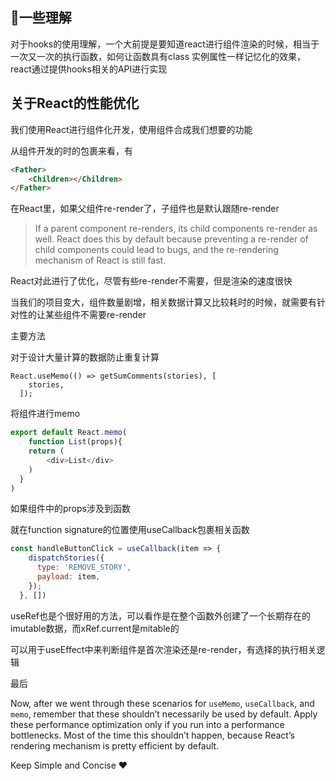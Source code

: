 ## 📝一些理解

对于hooks的使用理解，一个大前提是要知道react进行组件渲染的时候，相当于一次又一次的执行函数，如何让函数具有class 实例属性一样记忆化的效果，react通过提供hooks相关的API进行实现



## 关于React的性能优化

我们使用React进行组件化开发，使用组件合成我们想要的功能

从组件开发的时的包裹来看，有

```html
<Father>
	<Children></Children>
</Father>
```

在React里，如果父组件re-render了，子组件也是默认跟随re-render

> If a parent component re-renders, its child components re-render as well. React does this by default because preventing a re-render of child components could lead to bugs, and the re-rendering mechanism of React is still fast.



React对此进行了优化，尽管有些re-render不需要，但是渲染的速度很快

当我们的项目变大，组件数量剧增，相关数据计算又比较耗时的时候，就需要有针对性的让某些组件不需要re-render



主要方法

对于设计大量计算的数据防止重复计算

```react
React.useMemo(() => getSumComments(stories), [
    stories,
  ]);
```



将组件进行memo

```js
export default React.memo(
	function List(props){
    return (
    	<div>List</div>
    )
  }
)
```

如果组件中的props涉及到函数

就在function signature的位置使用useCallback包裹相关函数

```js
const handleButtonClick = useCallback(item => {
    dispatchStories({
      type: 'REMOVE_STORY',
      payload: item,
    });
  }, [])
```



useRef也是个很好用的方法，可以看作是在整个函数外创建了一个长期存在的imutable数据，而xRef.current是mitable的

可以用于useEffect中来判断组件是首次渲染还是re-render，有选择的执行相关逻辑



最后

Now, after we went through these scenarios for `useMemo`, `useCallback`, and `memo`, remember that these shouldn’t necessarily be used by default. Apply these performance optimization only if you run into a performance bottlenecks. Most of the time this shouldn’t happen, because React’s rendering mechanism is pretty efficient by default. 

Keep Simple and Concise :heart:

